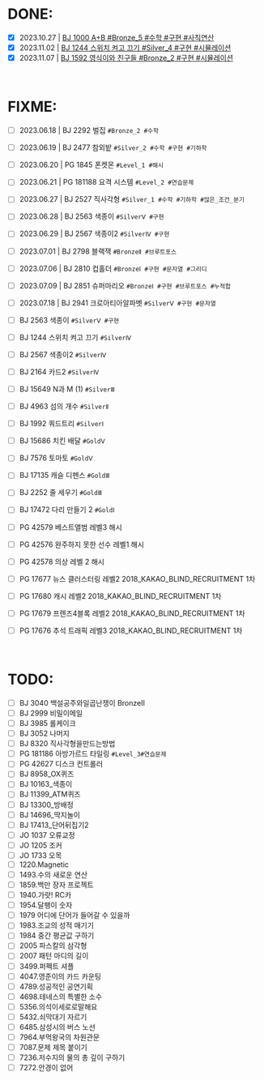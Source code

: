 <!-- Solved -->

# DONE:

- [x] 2023.10.27 | [BJ 1000 A+B #Bronze_5 #수학 #구현 #사칙연산](Problem\Solved\Baekjoon\Bronze\5\BJ_1000\question.md)
- [x] 2023.11.02 | [BJ 1244 스위치 켜고 끄기 #Silver_4 #구현 #시뮬레이션](Problem\Solved\Baekjoon\Silver\4\BJ_1244\question.md)
- [x] 2023.11.07 | [BJ 1592 영식이와 친구들 #Bronze_2 #구현 #시뮬레이션](Problem\Solved\Baekjoon\Bronze\2\BJ_1592\question.md)

<br />

<!-- Failed -->

# FIXME:

- [ ] 2023.06.18 | BJ 2292 벌집 `#Bronze_2 #수학`
- [ ] 2023.06.19 | BJ 2477 참외밭 `#Silver_2 #수학 #구현 #기하학`
- [ ] 2023.06.20 | PG 1845 폰켓몬 `#Level_1 #해시`

- [ ] 2023.06.21 | PG 181188 요격 시스템 `#Level_2 #연습문제`
- [ ] 2023.06.27 | BJ 2527 직사각형 `#Silver_1 #수학 #기하학 #많은_조건_분기`
- [ ] 2023.06.28 | BJ 2563 색종이 `#SilverⅤ #구현`
- [ ] 2023.06.29 | BJ 2567 색종이2 `#SilverⅣ #구현`
- [ ] 2023.07.01 | BJ 2798 블랙잭 `#BronzeⅡ #브루트포스`
- [ ] 2023.07.06 | BJ 2810 컵홀더 `#BronzeⅠ #구현 #문자열 #그리디`
- [ ] 2023.07.09 | BJ 2851 슈퍼마리오 `#BronzeⅠ #구현 #브루트포스 #누적합`
- [ ] 2023.07.18 | BJ 2941 크로아티아알파벳 `#SilverⅤ #구현 #문자열`
- [ ] BJ 2563 색종이 `#SilverⅤ #구현`
- [ ] BJ 1244 스위치 켜고 끄기 `#SilverⅣ`
- [ ] BJ 2567 색종이2 `#SilverⅣ`
- [ ] BJ 2164 카드2 `#SilverⅣ`
- [ ] BJ 15649 N과 M (1) `#SilverⅢ`
- [ ] BJ 4963 섬의 개수 `#SilverⅡ`
- [ ] BJ 1992 쿼드트리 `#SilverⅠ`
- [ ] BJ 15686 치킨 배달 `#GoldⅤ`
- [ ] BJ 7576 토마토 `#GoldⅤ`
- [ ] BJ 17135 캐슬 디펜스 `#GoldⅢ`
- [ ] BJ 2252 줄 세우기 `#GoldⅢ`
- [ ] BJ 17472 다리 만들기 2 `#GoldⅠ`
- [ ] PG 42579 베스트앨범 레벨3 해시
- [ ] PG 42576 완주하지 못한 선수 레벨1 해시
- [ ] PG 42578 의상 레벨 2 해시
- [ ] PG 17677 뉴스 클러스터링 레벨2 2018_KAKAO_BLIND_RECRUITMENT 1차
- [ ] PG 17680 캐시 레벨2 2018_KAKAO_BLIND_RECRUITMENT 1차
- [ ] PG 17679 프렌즈4블록 레벨2 2018_KAKAO_BLIND_RECRUITMENT 1차
- [ ] PG 17676 추석 트래픽 레벨3 2018_KAKAO_BLIND_RECRUITMENT 1차

<br />

<!-- Unsolved -->

# TODO:

- [ ] BJ 3040 백설공주와일곱난쟁이 BronzeⅡ
- [ ] BJ 2999 비밀이메일
- [ ] BJ 3985 롤케이크
- [ ] BJ 3052 나머지
- [ ] BJ 8320 직사각형을만드는방법
- [ ] PG 181186 아방가르드 타일링 `#Level_3#연습문제`
- [ ] PG 42627 디스크 컨트롤러
- [ ] BJ 8958_OX퀴즈
- [ ] BJ 10163\_색종이
- [ ] BJ 11399_ATM퀴즈
- [ ] BJ 13300\_방배정
- [ ] BJ 14696\_딱지놀이
- [ ] BJ 17413\_단어뒤집기2
- [ ] JO 1037 오류교정
- [ ] JO 1205 조커
- [ ] JO 1733 오목
- [ ] 1220.Magnetic
- [ ] 1493.수의 새로운 연산
- [ ] 1859.백만 장자 프로젝트
- [ ] 1940.가랏! RC카
- [ ] 1954.달팽이 숫자
- [ ] 1979 어디에 단어가 들어갈 수 있을까
- [ ] 1983.조교의 성적 매기기
- [ ] 1984 중간 평균값 구하기
- [ ] 2005 파스칼의 삼각형
- [ ] 2007 패턴 마디의 길이
- [ ] 3499.퍼펙트 셔플
- [ ] 4047.영준이의 카드 카운팅
- [ ] 4789.성공적인 공연기획
- [ ] 4698.테네스의 특별한 소수
- [ ] 5356.의석이세로로말해요
- [ ] 5432.쇠막대기 자르기
- [ ] 6485.삼성시의 버스 노선
- [ ] 7964.부먹왕국의 차원관문
- [ ] 7087.문제 제목 붙이기
- [ ] 7236.저수지의 물의 총 깊이 구하기
- [ ] 7272.안경이 없어

<br />
